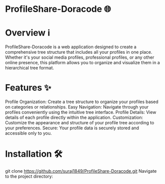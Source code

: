 
# ProfileShare-Doracode 🌐
# Overview ℹ️
ProfileShare-Doracode is a web application designed to create a comprehensive tree structure that includes all your profiles in one place. Whether it's your social media profiles, professional profiles, or any other online presence, this platform allows you to organize and visualize them in a hierarchical tree format.

# Features ✨
Profile Organization: Create a tree structure to organize your profiles based on categories or relationships.
Easy Navigation: Navigate through your profiles conveniently using the intuitive tree interface.
Profile Details: View details of each profile directly within the application.
Customization: Customize the appearance and structure of your profile tree according to your preferences.
Secure: Your profile data is securely stored and accessible only to you.
# Installation 🛠️
git clone https://github.com/suraj1849/ProfileShare-Doracode.git
Navigate to the project directory:
